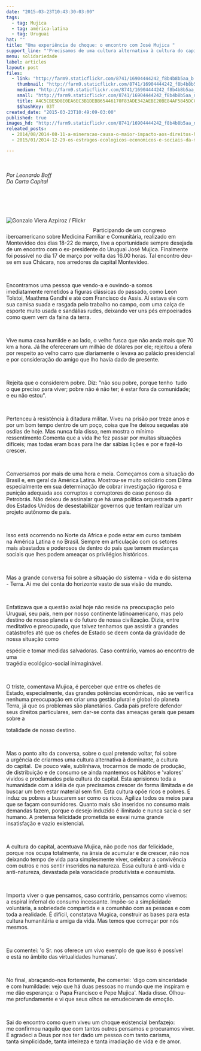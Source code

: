 ```yaml
---
date: "2015-03-23T10:43:30-03:00"
tags:
  - tag: Mujica
  - tag: américa-latina
  - tag: Uruguai
hat: ""
title: "Uma experiência de choque: o encontro com José Mujica "
support_line: "'Precisamos de uma cultura alternativa à cultura do capital. Ela não pode nos dar felicidade, pois, na ânsia de acumular, não nos sobra tempo para viver.'"
menu: solidariedade
label: articles
layout: post
files:
  - link: "http://farm9.staticflickr.com/8741/16904444242_f8b4b8b5aa_b.jpg"
    thumbnail: "http://farm9.staticflickr.com/8741/16904444242_f8b4b8b5aa_t.jpg"
    medium: "http://farm9.staticflickr.com/8741/16904444242_f8b4b8b5aa_z.jpg"
    small: "http://farm9.staticflickr.com/8741/16904444242_f8b4b8b5aa_n.jpg"
    title: A4C5CBE5D8E0EA6EC3B1DEBB65446170F83ADE342AEBE20BE84AF5845DCC4DCB.png
    $$hashKey: 03T
created_date: "2015-03-23T10:49:09-03:00"
published: true
images_hd: "http://farm9.staticflickr.com/8741/16904444242_f8b4b8b5aa_n.jpg"
releated_posts:
  - 2014/08/2014-08-11-a-mineracao-causa-o-maior-impacto-aos-direitos-humanos-afirma-militante-mexicano.md
  - 2015/01/2014-12-29-os-estragos-ecologicos-economicos-e-sociais-da-mineracao-na-america-latina.md

---
```

<div class="tamanho_2" style="float: left; width: 668px;">&nbsp;</div>

<div class="tamanho_2" style="float: left; width: 668px;">&nbsp;</div>

<div class="tamanho_2" style="float: left; width: 668px;"><em>Por Leonardo Boff </em></div>

<div class="tamanho_2" style="float: left; width: 668px;"><em>Da Carta Capital</em></div>

<div class="tamanho_2" style="float: left; width: 668px;">&nbsp;</div>

<div class="tamanho_2" style="float: left; width: 668px;">&nbsp;</div>

<div class="tamanho_2" style="float: left; width: 668px;">&nbsp;</div>

<div>&nbsp;</div>

<p><img alt="Gonzalo Viera Azpiroz / Flickr" src="http://cartamaior.com.br/arquivosCartaMaior/FOTO/153/A4C5CBE5D8E0EA6EC3B1DEBB65446170F83ADE342AEBE20BE84AF5845DCC4DCB.png" style="clear:left; margin:5px 20px 10px 0px; max-width:668px; float:left" title="Gonzalo Viera Azpiroz / Flickr" /></p>

<p class="texto_detalhe" id="texto_detalhe">&nbsp;</p>

<p class="texto_detalhe">Participando de um congreso iberoamericano sobre Medicina Familiar e&nbsp;Comunit&aacute;ria, realizado em Montevideo dos dias 18-22 de mar&ccedil;o, tive a&nbsp;oportunidade sempre desejada de um encontro com o ex-presidente do Uruguai&nbsp;Jos&eacute; Mujica. Finalmente foi poss&iacute;vel no dia 17 de mar&ccedil;o por volta das 16.00&nbsp;horas. Tal encontro deu-se em sua Ch&aacute;cara, nos arredores da capital&nbsp;Montevideo.</p>

<p class="texto_detalhe">&nbsp;</p>

<p class="texto_detalhe">Encontramos uma pessoa que vendo-a e ouvindo-a somos imediatamente&nbsp;remetidos a figuras cl&aacute;ssicas do passado, como Leon Tolstoi, Maathma Gandhi&nbsp;e at&eacute; com Francisco de Assis. A&iacute; estava ele com sua camisa suada e rasgada&nbsp;pelo trabalho no campo, com uma cal&ccedil;a de esporte muito usada e sand&aacute;lias&nbsp;rudes, deixando ver uns p&eacute;s empoeirados como quem vem da faina da terra.</p>

<p class="texto_detalhe">&nbsp;</p>

<p class="texto_detalhe">Vive numa casa humilde e ao lado, o velho fusca que n&atilde;o anda mais que 70 km&nbsp;a hora. J&aacute; lhe ofereceram um milh&atilde;o de d&oacute;lares por ele; rejeitou a ofera por&nbsp;respeito ao velho carro que diariamente o levava ao pal&aacute;cio presidencial e&nbsp;por considera&ccedil;&atilde;o do amigo que lho havia dado de presente.</p>

<p class="texto_detalhe">&nbsp;</p>

<p class="texto_detalhe">Rejeita que o considerem pobre. Diz: &quot;n&atilde;o sou pobre, porque tenho&nbsp; tudo o&nbsp;que preciso para viver; pobre n&atilde;o &eacute; n&atilde;o ter; &eacute; estar fora da comunidade; e&nbsp;eu n&atilde;o estou&quot;.</p>

<p class="texto_detalhe">&nbsp;</p>

<p class="texto_detalhe">Pertenceu &agrave; resist&ecirc;ncia &agrave; ditadura militar. Viveu na pris&atilde;o por treze anos e por um bom tempo dentro de um po&ccedil;o, coisa que lhe deixou sequelas at&eacute; osdias de hoje. Mas nunca fala disso, nem mostra o m&iacute;nimo ressentimento.Comenta que a vida lhe fez passar por muitas situa&ccedil;&otilde;es dif&iacute;ceis; mas todas eram boas para lhe dar s&aacute;bias li&ccedil;&otilde;es e por e faz&ecirc;-lo crescer.</p>

<p class="texto_detalhe">&nbsp;</p>

<p class="texto_detalhe">Conversamos por mais de uma hora e meia. Come&ccedil;amos com a situa&ccedil;&atilde;o do Brasil e, em geral da Am&eacute;rica Latina. Mostrou-se muito solid&aacute;rio com Dilma especialmente em sua determina&ccedil;&atilde;o de cobrar investiga&ccedil;&atilde;o rigorosa e puni&ccedil;&atilde;o adequada aos corruptos e corruptores do caso penoso da Petrobr&aacute;s. N&atilde;o deixou de assinalar que h&aacute; uma pol&iacute;tica orquestrada a partir dos Estados Unidos de desestabilizar governos que tentam realizar um projeto aut&ocirc;nomo de pa&iacute;s.</p>

<p class="texto_detalhe">&nbsp;</p>

<p class="texto_detalhe">Isso est&aacute; ocorrendo no Norte da Africa e pode estar em curso tamb&eacute;m na&nbsp;Am&eacute;rica Latina e no Brasil. Sempre em articula&ccedil;&atilde;o com os setores mais&nbsp;abastados e poderosos de dentro do pa&iacute;s que temem mudan&ccedil;as sociais que lhes&nbsp;podem amea&ccedil;ar os privil&eacute;gios hist&oacute;ricos.</p>

<p class="texto_detalhe">&nbsp;</p>

<p class="texto_detalhe">Mas a grande conversa foi sobre a situa&ccedil;&atilde;o do sistema - vida e do&nbsp;sistema - Terra. Ai me dei conta do horizonte vasto de sua vis&atilde;o de mundo.</p>

<p class="texto_detalhe">&nbsp;</p>

<p class="texto_detalhe">Enfatizava que a quest&atilde;o axial hoje n&atilde;o reside na preocupa&ccedil;&atilde;o pelo Uruguai,&nbsp;seu pais, nem por nosso continente latinoamericano, mas pelo destino de&nbsp;nosso planeta e do futuro de nossa civiliza&ccedil;&atilde;o. Dizia, entre meditativo e&nbsp;preocupado, que talvez tenhamos que assistir a grandes cat&aacute;strofes at&eacute; que&nbsp;os chefes de Estado se deem conta da gravidade de nossa situa&ccedil;&atilde;o como</p>

<p class="texto_detalhe">esp&eacute;cie e tomar medidas salvadoras. Caso contr&aacute;rio, vamos ao encontro de uma<br />
trag&eacute;dia ecol&oacute;gico-social inimagin&aacute;vel.</p>

<p class="texto_detalhe">&nbsp;</p>

<p class="texto_detalhe">O triste, comentava Mujica, &eacute; perceber que entre os chefes de Estado,&nbsp;especialmente, das grandes pot&ecirc;ncias econ&ocirc;micas,&nbsp; n&atilde;o se verifica nenhuma&nbsp;preocupa&ccedil;&atilde;o em criar uma gest&atilde;o plural e global do planeta Terra, j&aacute; que os&nbsp;problemas s&atilde;o planet&aacute;rios. Cada pa&iacute;s prefere defender seus direitos&nbsp;particulares, sem dar-se conta das amea&ccedil;as gerais que pesam sobre a</p>

<p class="texto_detalhe">totalidade de nosso destino.</p>

<p class="texto_detalhe">&nbsp;</p>

<p class="texto_detalhe">Mas o ponto alto da conversa, sobre o qual pretendo voltar, foi sobre a&nbsp;urg&ecirc;ncia de criarmos uma cultura alternativa &agrave; dominante, a cultura do&nbsp;capital.&nbsp; De pouco vale, sublinhava, trocarmos de modo de produ&ccedil;&atilde;o, de&nbsp;distribui&ccedil;&atilde;o e de consumo se ainda mantemos os h&aacute;bitos e &#39;valores&#39; vividos e&nbsp;proclamados pela cultura do capital. Esta aprisionou toda a humanidade com a&nbsp;id&eacute;ia de que precisamos crescer de forma ilimitada e de buscar um bem estar&nbsp;material sem fim. Esta cultura op&otilde;e ricos e pobres. E induz os pobres a&nbsp;buscarem ser como os ricos. Agiliza todos os meios para que se fa&ccedil;am&nbsp;consumidores. Quanto mais s&atilde;o inseridos no consumo mais demandas fazem,&nbsp;porque o desejo induzido &eacute; ilimitado e nunca sacia o ser humano. A pretensa&nbsp;felicidade prometida se esvai numa grande insatisfa&ccedil;&atilde;o e vazio existencial.</p>

<p class="texto_detalhe">&nbsp;</p>

<p class="texto_detalhe">A cultura do capital, acentuava Mujica, n&atilde;o pode nos dar felicidade, porque&nbsp;nos ocupa totalmente, na &acirc;nsia de acumular e de crescer, n&atilde;o nos deixando&nbsp;tempo de vida para simplesmente viver, celebrar a conviv&ecirc;ncia com outros e&nbsp;nos sentir inseridos na natureza. Essa cultura &eacute; anti-vida e anti-natureza,&nbsp;devastada pela voracidade produtivista e consumista.</p>

<p class="texto_detalhe">&nbsp;</p>

<p class="texto_detalhe">Importa viver o que pensamos, caso contr&aacute;rio, pensamos como vivemos: a&nbsp;espiral infernal do consumo incessante. Imp&otilde;e-se a simplicidade volunt&aacute;ria,&nbsp;a sobriedade compartida e a comunh&atilde;o com as pessoas e com toda a realidade.&nbsp;&Eacute; dif&iacute;cil, constatava Mugica, construir as bases para esta cultura&nbsp;humanit&aacute;ria e amiga da vida. Mas temos que come&ccedil;ar por n&oacute;s mesmos.</p>

<p class="texto_detalhe">&nbsp;</p>

<p class="texto_detalhe">Eu comentei: &#39;o Sr. nos oferece um vivo exemplo de que isso &eacute; poss&iacute;vel e&nbsp;est&aacute; no &acirc;mbito das virtualidades humanas&#39;.</p>

<p class="texto_detalhe">&nbsp;</p>

<p class="texto_detalhe">No final, abra&ccedil;ando-nos fortemente, lhe comentei: &#39;digo com sinceridade e&nbsp;com humildade: vejo que h&aacute; duas pessoas no mundo que me inspiram e me d&atilde;o&nbsp;esperan&ccedil;a: o Papa Francisco e Pepe Mujica&#39;. Nada disse. Olhou-me&nbsp;profundamente e vi que seus olhos se emudeceram de emo&ccedil;&atilde;o.</p>

<p class="texto_detalhe">&nbsp;</p>

<p class="texto_detalhe">Sai do encontro como quem viveu um choque existencial benfazejo: me&nbsp;confirmou naquilo que com tantos outros pensamos e procuramos viver. E&nbsp;agradeci a Deus por nos ter dado um pessoa com tanto carisma, tanta&nbsp;simplicidade, tanta inteireza e tanta irradia&ccedil;&atilde;o de vida e de amor.</p>

<p class="texto_detalhe">&nbsp;</p>

<p class="texto_detalhe">&nbsp;</p>

<p>&nbsp;</p>
